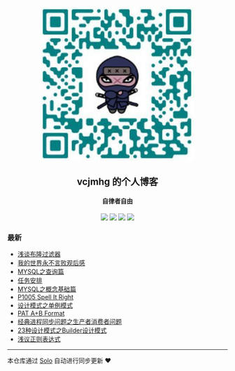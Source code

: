<p align="center"><img alt="vcjmhg 的个人博客" src="https://raw.githubusercontent.com/goWithHappy/pictureRepo/master/img/20190914101316.jpg"></p><h2 align="center">
vcjmhg 的个人博客
</h2>

<h4 align="center">自律者自由</h4>
<p align="center"><a title="vcjmhg 的个人博客" target="_blank" href="https://github.com/vcjmhg/solo-blog"><img src="https://img.shields.io/github/last-commit/vcjmhg/solo-blog.svg?style=flat-square&color=FF9900"></a>
<a title="GitHub repo size in bytes" target="_blank" href="https://github.com/vcjmhg/solo-blog"><img src="https://img.shields.io/github/repo-size/vcjmhg/solo-blog.svg?style=flat-square"></a>
<a title="Solo Version" target="_blank" href="https://github.com/b3log/solo/releases"><img src="https://img.shields.io/badge/solo-3.6.4-f1e05a.svg?style=flat-square&color=blueviolet"></a>
<a title="Hits" target="_blank" href="https://github.com/b3log/hits"><img src="https://hits.b3log.org/vcjmhg/solo-blog.svg"></a></p>

### 最新

* [浅谈布隆过滤器](https://www.vcjmhg.top/BloomFilter)
* [我的世界永不言败观后感](https://www.vcjmhg.top/articles/2019/09/21/1569056246080.html)
* [MYSQL之查询篇](https://www.vcjmhg.top/SQLSelect)
* [任务安排](https://www.vcjmhg.top/2019_plan)
* [MYSQL之概念基础篇](https://www.vcjmhg.top/mysql1)
* [P1005 Spell It Right](https://www.vcjmhg.top/Spell_It_Right)
* [设计模式之单例模式](https://www.vcjmhg.top/instance)
* [PAT A+B Format](https://www.vcjmhg.top/HelloPat)
* [经典进程同步问题之生产者消费者问题](https://www.vcjmhg.top/consumerMode)
* [23种设计模式之Builder设计模式](https://www.vcjmhg.top/BuilderMod)
* [浅议正则表达式](https://www.vcjmhg.top/regex)



---

本仓库通过 [Solo](https://github.com/b3log/solo) 自动进行同步更新 ❤️ 